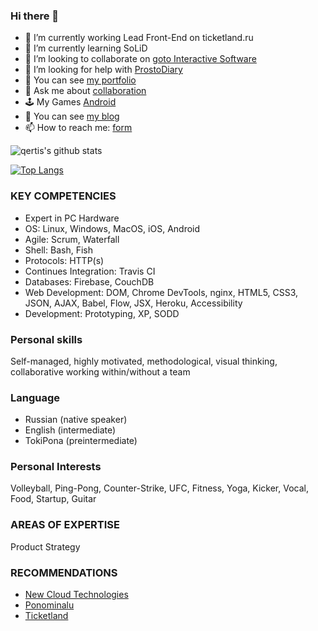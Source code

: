 ### Hi there 👋

- 🔭 I’m currently working Lead Front-End on ticketland.ru
- 🌱 I’m currently learning SoLiD
- 👯 I’m looking to collaborate on [goto Interactive Software](http://gotointeractive.com/)
- 💬 I’m looking for help with [ProstoDiary](https://prosto-diary.gotointeractive.com/)
- 💼 You can see [my portfolio](https://portfolio.baskovsky.ru)
- 🤔 Ask me about [collaboration](http://linkedin.com/in/baskovsky)
- 🕹 My Games [Android](https://play.google.com/store/apps/developer?id=goto+Interactive+Software)
- 📑 You can see [my blog](https://baskovsky.ru)
- 📫 How to reach me: [form](https://baskovsky.ru/feedback/)

![qertis's github stats](https://github-readme-stats.vercel.app/api/?username=qertis&show_icons=true&theme=radical)

[![Top Langs](https://github-readme-stats.vercel.app/api/top-langs/?username=qertis&theme=radical)](https://github.com/qertis)

### KEY COMPETENCIES 
- Expert in PC Hardware 
- OS: Linux, Windows, MacOS, iOS, Android 
- Agile: Scrum, Waterfall 
- Shell: Bash, Fish 
- Protocols: HTTP(s) 
- Continues Integration: Travis CI 
- Databases: Firebase, CouchDB 
- Web Development: DOM, Chrome DevTools, nginx, HTML5, CSS3, JSON, AJAX, Babel, Flow, JSX,  Heroku, Accessibility 
- Development: Prototyping, XP, SODD 

### Personal skills 
Self-managed, highly motivated, methodological, visual thinking, collaborative working within/without a team 

### Language
- Russian (native speaker) 
- English (intermediate) 
- TokiPona (preintermediate)

### Personal Interests 
Volleyball, Ping-Pong, Counter-Strike, UFC, Fitness, Yoga, Kicker, Vocal, Food, Startup, Guitar 

### AREAS OF EXPERTISE 
Product Strategy 

### RECOMMENDATIONS
- [New Cloud Technologies](https://1drv.ms/b/s!ArKO-9pmkPfJge4ZYT--DWDg8wX-vQ)
- [Ponominalu](https://1drv.ms/b/s!ArKO-9pmkPfJgfAl0fLO7sAdrZfp1A)
- [Ticketland](https://1drv.ms/b/s!ArKO-9pmkPfJgfBR_0aA-7XFk-3a8Q)
